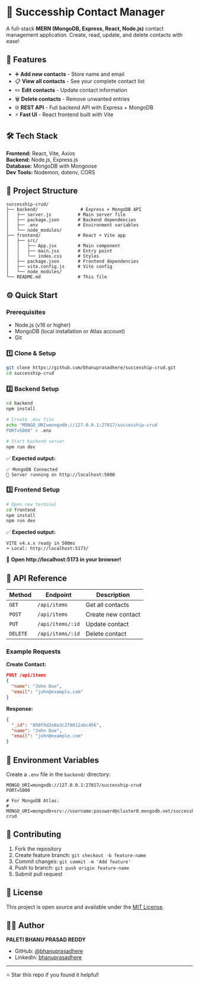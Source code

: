 # 📖 Succesship Contact Manager

A full-stack **MERN (MongoDB, Express, React, Node.js)** contact management application. Create, read, update, and delete contacts with ease!


## 🚀 Features

- ➕ **Add new contacts** - Store name and email
- 📋 **View all contacts** - See your complete contact list  
- ✏️ **Edit contacts** - Update contact information
- 🗑️ **Delete contacts** - Remove unwanted entries
- 🌐 **REST API** - Full backend API with Express + MongoDB
- ⚡ **Fast UI** - React frontend built with Vite

## 🛠️ Tech Stack

**Frontend:** React, Vite, Axios  
**Backend:** Node.js, Express.js  
**Database:** MongoDB with Mongoose  
**Dev Tools:** Nodemon, dotenv, CORS

## 📂 Project Structure

```
succesship-crud/
├── backend/                # Express + MongoDB API
│   ├── server.js          # Main server file
│   ├── package.json       # Backend dependencies
│   ├── .env               # Environment variables
│   └── node_modules/
├── frontend/              # React + Vite app
│   ├── src/
│   │   ├── App.jsx        # Main component
│   │   ├── main.jsx       # Entry point
│   │   └── index.css      # Styles
│   ├── package.json       # Frontend dependencies
│   ├── vite.config.js     # Vite config
│   └── node_modules/
└── README.md              # This file
```

## ⚙️ Quick Start

### Prerequisites
- Node.js (v16 or higher)
- MongoDB (local installation or Atlas account)
- Git

### 1️⃣ Clone & Setup
```bash
git clone https://github.com/bhanuprasadhere/succesship-crud.git
cd succesship-crud
```

### 2️⃣ Backend Setup
```bash
cd backend
npm install

# Create .env file
echo "MONGO_URI=mongodb://127.0.0.1:27017/succesship-crud
PORT=5000" > .env

# Start backend server
npm run dev
```

✅ **Expected output:**
```
✅ MongoDB Connected
🚀 Server running on http://localhost:5000
```

### 3️⃣ Frontend Setup
```bash
# Open new terminal
cd frontend
npm install
npm run dev
```

✅ **Expected output:**
```
VITE v4.x.x ready in 500ms
➜ Local: http://localhost:5173/
```

🎉 **Open http://localhost:5173 in your browser!**

## 📡 API Reference

| Method | Endpoint | Description |
|--------|----------|-------------|
| `GET` | `/api/items` | Get all contacts |
| `POST` | `/api/items` | Create new contact |
| `PUT` | `/api/items/:id` | Update contact |
| `DELETE` | `/api/items/:id` | Delete contact |

### Example Requests

**Create Contact:**
```json
POST /api/items
{
  "name": "John Doe",
  "email": "john@example.com"
}
```

**Response:**
```json
{
  "_id": "650f9d2e8a3c2f0012abc456",
  "name": "John Doe", 
  "email": "john@example.com"
}
```

## 🔧 Environment Variables

Create a `.env` file in the `backend/` directory:

```env
MONGO_URI=mongodb://127.0.0.1:27017/succesship-crud
PORT=5000

# For MongoDB Atlas:
# MONGO_URI=mongodb+srv://username:password@cluster0.mongodb.net/succesship-crud
```

## 🤝 Contributing

1. Fork the repository
2. Create feature branch: `git checkout -b feature-name`
3. Commit changes: `git commit -m 'Add feature'`
4. Push to branch: `git push origin feature-name`
5. Submit pull request

## 📝 License

This project is open source and available under the [MIT License](LICENSE).

## 👨‍💻 Author

**PALETI BHANU PRASAD REDDY**
- GitHub: [@bhanuprasadhere](https://github.com/bhanuprasadhere)
- LinkedIn: [bhanuprasadhere](https://www.linkedin.com/in/bhanuprasadhere/)

---

⭐ Star this repo if you found it helpful!
